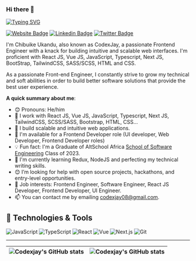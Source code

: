 ### Hi there 👋

[![Typing SVG](https://readme-typing-svg.herokuapp.com/?lines=I'm+a+Frontend+Engineer;I'm+a+Webflow+Developer)](https://git.io/typing-svg)

[![Website Badge](https://img.shields.io/badge/-codexjay.vercel.app-000000?style=for-the-badge&logo=Google-Chrome&logoColor=white&link=https://codexjay.vercel.app)](https://codexjay.vercel.app) [![Linkedin Badge](https://img.shields.io/badge/-Chibuike~Ukandu-blue?style=for-the-badge&logo=Linkedin&logoColor=white&link=https://www.linkedin.com/in/chibuike-ukandu-8385401b0/)](https://www.linkedin.com/in/chibuike-ukandu-8385401b0/) [![Twitter Badge](https://img.shields.io/badge/-@Chibuike035-1ca0f1?style=for-the-badge&logo=twitter&logoColor=white&link=https://twitter.com/Chibuike035)](https://twitter.com/Chibuike035)


I'm Chibuike Ukandu, also known as CodexJay, a passionate Frontend Engineer with a knack for building intuitive and scalable web interfaces. I'm proficient with React JS, Vue JS, JavaScript, Typescript, Next JS, BootStrap, TailwindCSS, SASS/SCSS, HTML and CSS.

As a passionate Front-end Engineer, I constantly strive to grow my technical and soft abilities in order to build better software solutions that provide the best user experience.

**A quick summary about me**:

- 😊 Pronouns: He/him
- 🔭 I work with React JS, Vue JS, JavaScript, Typescript, Next JS, TailwindCSS, SCSS/SASS, Bootstrap, HTML, CSS...
- 🔭 I build scalable and intuitive web applications.
- 💼 I'm available for a Frontend Developer role (UI developer, Web Developer, Frontend Developer roles)
- 💡 Fun fact: I'm a Graduate of AltSchool Africa [School of Software Engineering](https://altschoolafrica.com/schools/engineering) Class of 2023.
- 🌱 I'm currently learning Redux, NodeJS and perfecting my technical writing skills.
- 😊 I’m looking for help with open source projects, hackathons, and entry-level opportunities.
- 💼 Job interests:  Frontend Engineer, Software Engineer, React JS Developer, Frontend Developer, UI Engineer. 
- 📫 You can contact me by emailing codexjay08@gmail.com.


## 🔧 Technologies & Tools

![JavaScript](https://img.shields.io/badge/-JavaScript-333333?style=flat&logo=javascript)
![TypeScript](https://img.shields.io/badge/-TypeScript-333333?style=flat&logo=typescript)
![React](https://img.shields.io/badge/-React-333333?style=flat&logo=react)
![Vue](https://img.shields.io/badge/-Vue-333333?style=flat&logo=vue)
![Next.js](https://img.shields.io/badge/-Next.js-333333?style=flat&logo=next.js)
![Git](https://img.shields.io/badge/-Git-333333?style=flat&logo=git)

---


| <img align="center" src="https://github-readme-stats.vercel.app/api?username=Jay035&show_icons=true&include_all_commits=true&hide_border=true&theme=dark" alt="Codexjay's GitHub stats" /> | <img align="center" src="https://github-readme-stats.vercel.app/api/top-langs/?username=Jay035&langs_count=8&layout=compact&hide_border=true&theme=dark" alt="Codexjay's GitHub stats" /> |
| ------------- | ------------- |

<!--
**Jay035/Jay035** is a ✨ _special_ ✨ repository because its `README.md` (this file) appears on your GitHub profile.


I am a self-taught Front-end Developer with expertise in creating responsive, scalable and intuitive interfaces using industry best practices. 

Here are some ideas to get you started:

- 🔭 I’m currently working on ...
- 🌱 I’m currently learning ...
- 👯 I’m looking to collaborate on ...
- 🤔 I’m looking for help with ...
- 💬 Ask me about ...
- 📫 How to reach me: ...
- 😄 Pronouns: ...
- ⚡ Fun fact: ...
-->


